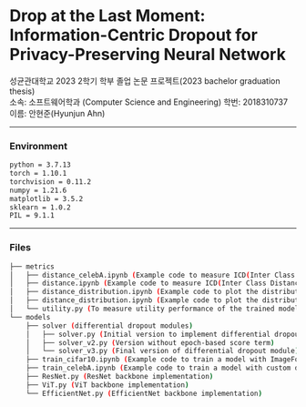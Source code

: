 # Drop at the Last Moment: Information-Centric Dropout for Privacy-Preserving Neural Network
성균관대학교 2023 2학기 학부 졸업 논문 프로젝트(2023 bachelor graduation thesis)  
소속: 소프트웨어학과 (Computer Science and Engineering) 
학번: 2018310737  
이름: 안현준(Hyunjun Ahn) 
___
### Environment
```bash
python = 3.7.13
torch = 1.10.1
torchvision = 0.11.2
numpy = 1.21.6
matplotlib = 3.5.2
sklearn = 1.0.2
PIL = 9.1.1
```
___
### Files
```bash
├── metrics
│   ├── distance_celebA.ipynb (Example code to measure ICD(Inter Class Distance) of dataset with custom dataset class)
│   ├── distance.ipynb (Example code to measure ICD(Inter Class Distance) of dataset with ImageFolder)
│   ├── distance_distribution.ipynb (Example code to plot the distribution of ICD(Inter Class Distance) with ImageFolder)
│   ├── distance_distribution.ipynb (Example code to plot the distribution of ICD(Inter Class Distance) with custom dataset class)
│   └── utility.py (To measure utility performance of the trained model (i.e. Accuracy, Precision, Recall, F1-Score))
└── models
    ├── solver (differential dropout modules)
    │   ├── solver.py (Initial version to implement differential dropout)
    │   ├── solver_v2.py (Version without epoch-based score term)
    │   └── solver_v3.py (Final version of differential dropout module)
    ├── train_cifar10.ipynb (Example code to train a model with ImageFolder)
    ├── train_celebA.ipynb (Example code to train a model with custom dataset class)
    ├── ResNet.py (ResNet backbone implementation)
    ├── ViT.py (ViT backbone implementation)
    └── EfficientNet.py (EfficientNet backbone implementation)
```
